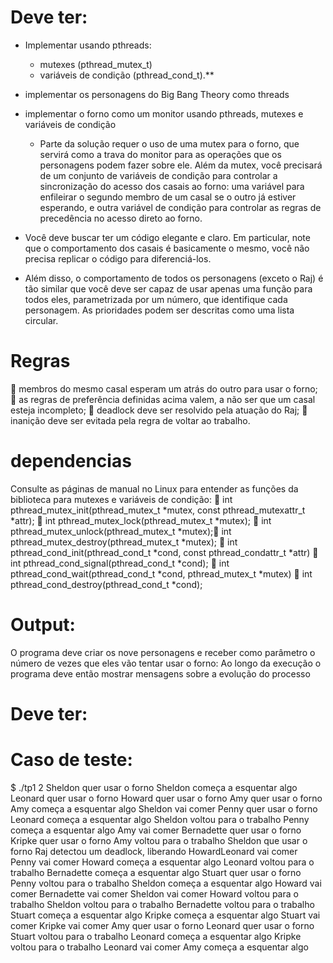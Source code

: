 Deve ter:  
==========


- Implementar usando pthreads: 
    - mutexes (pthread_mutex_t)
    - variáveis de condição (pthread_cond_t).**

- implementar os personagens do Big Bang Theory como threads

- implementar o forno como um monitor usando pthreads, mutexes e variáveis de condição
    - Parte da solução requer o uso de uma mutex para o forno, que servirá como a trava do monitor
para as operações que os personagens podem fazer sobre ele. Além da mutex, você precisará de
um conjunto de variáveis de condição para controlar a sincronização do acesso dos casais ao
forno: uma variável para enfileirar o segundo membro de um casal se o outro já estiver
esperando, e outra variável de condição para controlar as regras de precedência no acesso direto
ao forno.

- Você deve buscar ter um código elegante e claro. Em particular, note que o comportamento dos
casais é basicamente o mesmo, você não precisa replicar o código para diferenciá-los.

- Além
disso, o comportamento de todos os personagens (exceto o Raj) é tão similar que você deve ser
capaz de usar apenas uma função para todos eles, parametrizada por um número, que identifique
cada personagem. As prioridades podem ser descritas como uma lista circular.

Regras
=======
 membros do mesmo casal esperam um atrás do outro para usar o forno;
 as regras de preferência definidas acima valem, a não ser que um casal esteja
incompleto;
 deadlock deve ser resolvido pela atuação do Raj;
 inanição deve ser evitada pela regra de voltar ao trabalho.


dependencias
==============
Consulte as páginas de manual no Linux para entender as funções da biblioteca para mutexes e
variáveis de condição:
 int pthread_mutex_init(pthread_mutex_t *mutex, const pthread_mutexattr_t *attr);
 int pthread_mutex_lock(pthread_mutex_t *mutex);
 int pthread_mutex_unlock(pthread_mutex_t *mutex); int pthread_mutex_destroy(pthread_mutex_t *mutex);
 int pthread_cond_init(pthread_cond_t *cond, const pthread_condattr_t *attr)
 int pthread_cond_signal(pthread_cond_t *cond);
 int pthread_cond_wait(pthread_cond_t *cond, pthread_mutex_t *mutex)
 int pthread_cond_destroy(pthread_cond_t *cond);

Output:
========

O programa deve criar os nove personagens e receber como parâmetro o número de vezes que
eles vão tentar usar o forno:
Ao longo da execução o programa deve então mostrar mensagens sobre a evolução do processo




Deve ter:  
==========

Caso de teste:
=================


$ ./tp1 2
Sheldon quer usar o forno
Sheldon começa a esquentar algo
Leonard quer usar o forno
Howard quer usar o forno
Amy quer usar o forno
Amy começa a esquentar algo
Sheldon vai comer
Penny quer usar o forno
Leonard começa a esquentar algo
Sheldon voltou para o trabalho
Penny começa a esquentar algo
Amy vai comer
Bernadette quer usar o forno
Kripke quer usar o forno
Amy voltou para o trabalho
Sheldon que usar o forno
Raj detectou um deadlock, liberando HowardLeonard vai comer
Penny vai comer
Howard começa a esquentar algo
Leonard voltou para o trabalho
Bernadette começa a esquentar algo
Stuart quer usar o forno
Penny voltou para o trabalho
Sheldon começa a esquentar algo
Howard vai comer
Bernadette vai comer
Sheldon vai comer
Howard voltou para o trabalho
Sheldon voltou para o trabalho
Bernadette voltou para o trabalho
Stuart começa a esquentar algo
Kripke começa a esquentar algo
Stuart vai comer
Kripke vai comer
Amy quer usar o forno
Leonard quer usar o forno
Stuart voltou para o trabalho
Leonard começa a esquentar algo
Kripke voltou para o trabalho
Leonard vai comer
Amy começa a esquentar algo